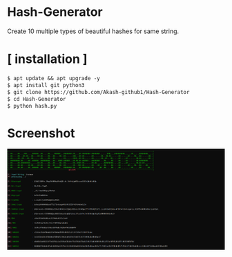 # Hash-Generator
Create 10 multiple types of beautiful hashes for same string.

# [ installation ]
```
$ apt update && apt upgrade -y
$ apt install git python3
$ git clone https://github.com/Akash-github1/Hash-Generator
$ cd Hash-Generator
$ python hash.py

```

# Screenshot
<img src="Hash-Generator/screenshot/Screenshot.png" />
